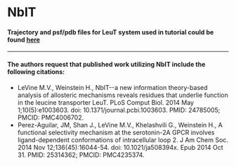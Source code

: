 # NbIT
#### Trajectory and psf/pdb files for LeuT system used in tutorial could be found [here](https://drive.google.com/drive/folders/1HamclNd9HzFHBmG0oziuVAG98Q2czukH?usp=sharing)
-----
#### The authors request that published work utilizing NbIT include the following citations:
- LeVine M.V., Weinstein H., NbIT--a new information theory-based analysis of allosteric mechanisms reveals residues that underlie function in the leucine transporter LeuT. PLoS Comput Biol. 2014 May 1;10(5):e1003603. doi: 10.1371/journal.pcbi.1003603. PMID: 24785005; PMCID: PMC4006702.
- Perez-Aguilar, JM, Shan J., LeVine M.V., Khelashvili G., Weinstein H., A functional selectivity mechanism at the serotonin-2A GPCR involves ligand-dependent conformations of intracellular loop 2. J Am Chem Soc. 2014 Nov 12;136(45):16044-54. doi: 10.1021/ja508394x. Epub 2014 Oct 31. PMID: 25314362; PMCID: PMC4235374.
